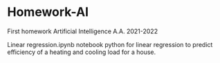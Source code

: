 # Homework-AI
First homework Artificial Intelligence A.A. 2021-2022

Linear regression.ipynb notebook python for linear regression to predict efficiency of a heating and cooling load for a house.
